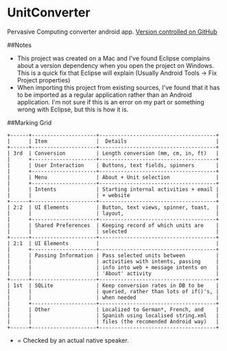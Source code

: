 UnitConverter
=============

Pervasive Computing converter android app.
[Version controlled on GitHub](https://github.com/RobertShippey/UnitConverter)

##Notes

 * This project was created on a Mac and I've found Eclipse complains about a version dependency when you open the project on Windows. This is a quick fix that Eclipse will explain (Usually Android Tools -> Fix Project properties)
 * When importing this project from existing sources, I've found that it has to be imported as a regular application rather than an Android application. I'm not sure if this is an error on my part or something wrong with Eclipse, but this is how it is.

##Marking Grid
```
+------+---------------------+--------------------------------------+
|      | Item                |  Details                             |
+------+---------------------+--------------------------------------+
| 3rd  | Conversion          | Length conversion (mm, cm, in, ft)   |
|      +---------------------+--------------------------------------+
|      | User Interaction    | Buttons, text fields, spinners       |
|      +---------------------+--------------------------------------+
|      | Menu                | About + Unit selection               |
|      +---------------------+--------------------------------------+
|      | Intents             | Starting internal activities + email |
|      |                     | + website                            |
+------+---------------------+--------------------------------------+
| 2:2  | UI Elements         | Button, text views, spinner, toast,  |
|      |                     | layout,                              |
|      +---------------------+--------------------------------------+
|      | Shared Preferences  | Keeping record of which units are    |
|      |                     | selected                             |
+------+---------------------+--------------------------------------+
| 2:1  | UI Elements         |                                      |
|      +---------------------+--------------------------------------+
|      | Passing Information | Pass selected units between          |
|      |                     | activities with intents, passing     |
|      |                     | info into web + message intents on   |
|      |                     | 'About' activity                     |
+------+---------------------+--------------------------------------+
| 1st  | SQLite              | Keep conversion rates in DB to be    |
|      |                     | queried, rather than lots of if()'s, |
|      |                     | when needed                          |
|      +---------------------+--------------------------------------+
|      | Other               | Localized to German*, French, and    |
|      |                     | Spanish using localised string.xml   |
|      |                     | files (the recomended Android way)   |
+------+---------------------+--------------------------------------+
```

* = Checked by an actual native speaker.